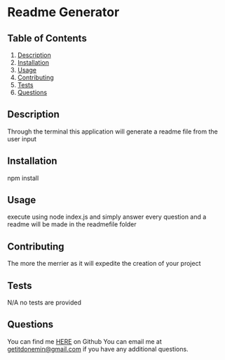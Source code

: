 # Readme Generator

## Table of Contents
1. [Description](#description)
2. [Installation](#installation)
3. [Usage](#usage)
4. [Contributing](#contributing)
5. [Tests](#tests)
7. [Questions](#questions)

## Description
Through the terminal this application will generate a readme file from the user input
## Installation
npm install
## Usage
execute using node index.js and simply answer every question and a readme will be made in the readmefile folder
## Contributing
The more the merrier as it will expedite the creation of your project
## Tests
N/A no tests are provided

## Questions
You can find me [HERE](https://github.com/getitdonemin) on Github
You can email me at getitdonemin@gmail.com if you have any additional questions.
